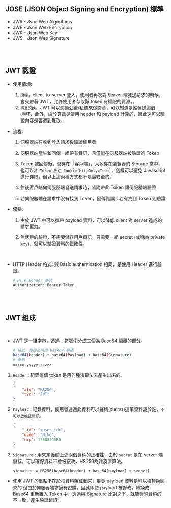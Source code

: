 ## JOSE (JSON Object Signing and Encryption) 標準
* JWA - Json Web Algorithms
* JWE - Json Web Encryption
* JWK - Json Web Key
* JWS - Json Web Signature

<br/>

<br/>

## JWT 認證
* 使用情境:

    1. `授權`，client-to-server 登入，使用者再次對 Server 端發送請求的時候，會夾帶著 JWT，允許使用者存取該 token 有權限的資源。。
    2. `訊息交換`，JWT 可以透過公鑰/私鑰來做簽章，可以知道是誰發送這個 JWT，此外，由於簽章是使用 header 和 payload 計算的，因此還可以驗證內容是否遭到篡改。

* 流程: 

    1. 伺服器端在收到登入請求後驗證使用者

    2. 伺服器端產生和回傳一組帶有資訊，且僅能在伺服器端被驗證的 Token

    3. Token 被回傳後，儲存在「客戶端」，大多存在瀏覽器的 Storage 當中，也可以`將 Token 放在 Cookie(HttpOnly=True)`，這樣可以避免 Javascript 進行存取，但以上這兩種方式都不是最安全的。
    
    4. 往後客戶端向伺服器端發送請求時，皆附帶此 Token 讓伺服器端驗證

    5. 若伺服器端在請求中沒有找到 Token，回傳錯誤；若有找到 Token 則驗證

* 優點: 

    1. 由於 JWT 中可以攜帶 payload 資料，可以降低 client 對 server 造成的請求壓力。

    2. 無狀態的驗證，不需要儲存用戶資訊，只需要一組 secret (或稱為 private key)，就可以驗證資料的正確性。


<br/>

* HTTP Header 格式: 與 Basic authentication 相同，是使用 Header 進行驗證。

    ```sh
    # HTTP Header 格式
    Authorization: Bearer Token
    ```

<br/>

<br/>


##  JWT 組成


<br/>


* JWT 是一組字串，透過 `.` 符號切分成三個為 Base64 編碼的部分。

    ```sh
    # 格式，每段必須用 base64 編碼
    base64(Header) + base64(Payload) + base64(Signature)
    # 舉例
    xxxxx.yyyyy.zzzzz
    ```

1. `Header` : 紀錄這個 token 是用何種演算法去產生出來的。

    ```json
    {
        "alg": "HS256", 
        "typ": "JWT"
    }
    ```
    

2. `Payload` : 紀錄資料，使用者透過此資料可以聲稱(claims)這筆資料屬於誰，`不可以放機密資訊`。

    ```json
    {
        "_id": "<user_id>", 
        "name": "Mike",
        "exp": 1300819380
    }
    ```

3. `Signature` : 用來定義前上述兩個資料的正確性，由於 `secret` 是在 server 端儲存，可以確保資料不會被竄改，HS256為雜湊演算法。

    ```
    signature = HS256(base64(header) + base64(payload) + secret) 
    ```
    

* 使用 JWT 的重點不在於把資料隱藏起來，畢竟 payload 資料是可以被轉換回來的
但由於伺服器端才擁有密鑰，因此即使 payload 被修改，轉換成 Base64 重新置入 Token 中，透過與 Signature 比對之下，就能發現資料的不一致，產生驗證錯誤。



